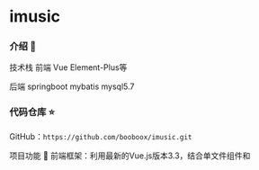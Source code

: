 # imusic


### 介绍 📖

技术栈
前端 Vue Element-Plus等

后端 springboot mybatis mysql5.7






### 代码仓库 ⭐

GitHub：`https://github.com/booboox/imusic.git`

项目功能 🔨
前端框架：利用最新的Vue.js版本3.3，结合单文件组件和<script setup>语法，以提高开发效率和代码的可维护性。

构建工具：通过Vite4，一个现代化的前端构建工具，实现项目的快速开发和打包，以确保高效的热重载和优化的生产环境构建。

状态管理：用Pinia作为状态管理库，替代了Vuex。Pinia以其轻量级、简单和易用性著称，并且整合了Pinia插件来实现状态的持久化，以便在页面刷新后能够恢复状态。

UI库：基于Element Plus，一个基于Vue3的组件库，用于快速构建高质量的用户界面。

后端基于springboot框架，mybatis管理数据库相关操作，数据库采用MySQL5.7进行数据存储

### 安装使用步骤 📔

* Clone
前端

* Install：
  `yarn`#npm install
* Run：
  `yarn dev`#npm run dev
后端在IDEA中运行YinMusicApplication


